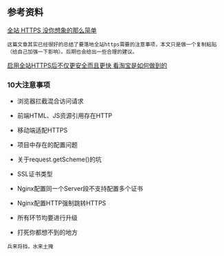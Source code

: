 ## 参考资料
[全站 HTTPS 没你想象的那么简单](https://www.cnblogs.com/mafly/p/allhttps.html)

```
这篇文章其实已经很好的总结了要落地全站https需要的注意事项，本文只是做一个复制粘贴（给自己加强一下影响）。后期也会给出一些合理的建议。
```


[启用全站HTTPS后不仅更安全而且更快 看淘宝是如何做到的](https://mp.weixin.qq.com/s?__biz=MzAxNDEwNjk5OQ==&mid=402402866&idx=1&sn=f3fde8ece13d51397c12f1a08713ebeb&scene=0#wechat_redirect)



### 10大注意事项
* 浏览器拦截混合访问请求

* 前端HTML、JS资源引用存在HTTP

* 移动端适配HTTPS

* 项目中存在的配置问题

* 关于request.getScheme()的坑

* SSL证书类型

* Nginx配置同一个Server段不支持配置多个证书

* Nginx配置HTTP强制跳转HTTPS

* 所有环节均要进行升级

* 打死你都想不到的地方

```
兵来将挡，水来土掩
```

